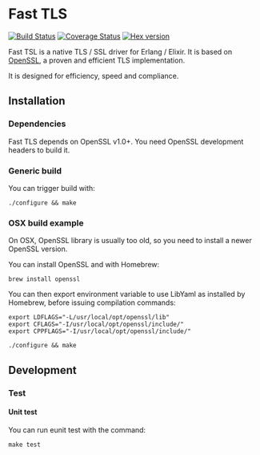 # Fast TLS

[![Build Status](https://travis-ci.org/processone/fast_tls.svg?branch=master)](https://travis-ci.org/processone/fast_tls) [![Coverage Status](https://coveralls.io/repos/processone/fast_tls/badge.svg?branch=master&service=github)](https://coveralls.io/github/processone/fast_tls?branch=master) [![Hex version](https://img.shields.io/hexpm/v/fast_tls.svg "Hex version")](https://hex.pm/packages/fast_tls)

Fast TSL is a native TLS / SSL driver for Erlang / Elixir. It is based
on [OpenSSL](https://www.openssl.org), a proven and efficient TLS
implementation.

It is designed for efficiency, speed and compliance.

## Installation

### Dependencies

Fast TLS depends on OpenSSL v1.0+. You need OpenSSL development
headers to build it.

### Generic build

You can trigger build with:

    ./configure && make

### OSX build example

On OSX, OpenSSL library is usually too old, so you need to install a
newer OpenSSL version.

You can install OpenSSL and with Homebrew:

    brew install openssl

You can then export environment variable to use LibYaml as installed
by Homebrew, before issuing compilation commands:

    export LDFLAGS="-L/usr/local/opt/openssl/lib"
    export CFLAGS="-I/usr/local/opt/openssl/include/"
    export CPPFLAGS="-I/usr/local/opt/openssl/include/"

    ./configure && make

## Development

### Test

#### Unit test

You can run eunit test with the command:

    make test

